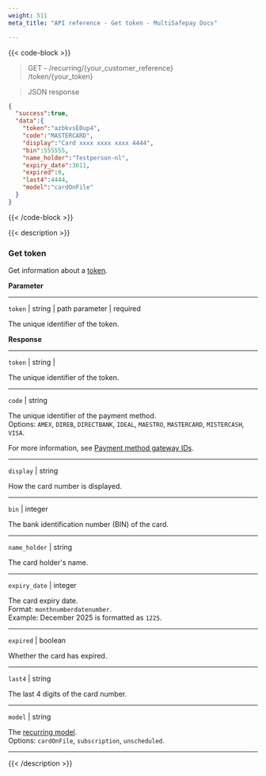 ```yaml
---
weight: 511
meta_title: "API reference - Get token - MultiSafepay Docs"

---
```


{{< code-block >}}

> GET - /recurring/{your_customer_reference}  
/token/{your_token}

> JSON response

```json
{
  "success":true,
  "data":{
    "token":"azbkvsE0up4",
    "code":"MASTERCARD",
    "display":"Card xxxx xxxx xxxx 4444",
    "bin":555555,
    "name_holder":"Testperson-nl",
    "expiry_date":3611,
    "expired":0,
    "last4":4444,
    "model":"cardOnFile"
  }
}
```

{{< /code-block >}}

{{< description >}}

### Get token

Get information about a [token](/features/recurring-payments).

**Parameter**

----------------
`token` | string | path parameter | required

The unique identifier of the token.  

**Response**

----------------
`token` | string | 

The unique identifier of the token.

----------------
`code` | string 

The unique identifier of the payment method.  
Options: `AMEX`, `DIREB`, `DIRECTBANK`, `IDEAL`, `MAESTRO`, `MASTERCARD`, `MISTERCASH`, `VISA`. 

For more information, see [Payment method gateway IDs](https://docs-api.multisafepay.com/reference/gateway-ids).

----------------
`display` | string 

How the card number is displayed. 

----------------
`bin` | integer 

The bank identification number (BIN) of the card. 

----------------
`name_holder` | string 

The card holder's name.  

----------------
`expiry_date` | integer 

The card expiry date.  
Format: `monthnumberdatenumber`.  
Example: December 2025 is formatted as `1225`.

----------------
`expired` | boolean 

Whether the card has expired.

----------------
`last4` | string 

The last 4 digits of the card number. 

----------------
`model` | string 

The [recurring model](/features/recurring-payments/#recurring-models).  
Options: `cardOnFile`, `subscription`, `unscheduled`.  

----------------


{{< /description >}}